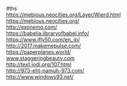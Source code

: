 #ths   
https://mebious.neocities.org/Layer/Wierd.html      
https://mebious.neocities.org/           
http://exonemo.com/    
https://babelia.libraryofbabel.info/    
https://www.ifly50.com/en_jp/       
http://2017.makemepulse.com/         
https://paperplanes.world/     
www.staggeringbeauty.com     
http://text.jodi.org/107.html    
http://973-eht-namuh-973.com/      
http://www.windows93.net/     
